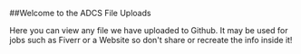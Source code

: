 ##Welcome to the ADCS File Uploads

Here you can view any file we have uploaded to Github.
It may be used for jobs such as Fiverr or a Website so don't share or recreate the info inside it!
